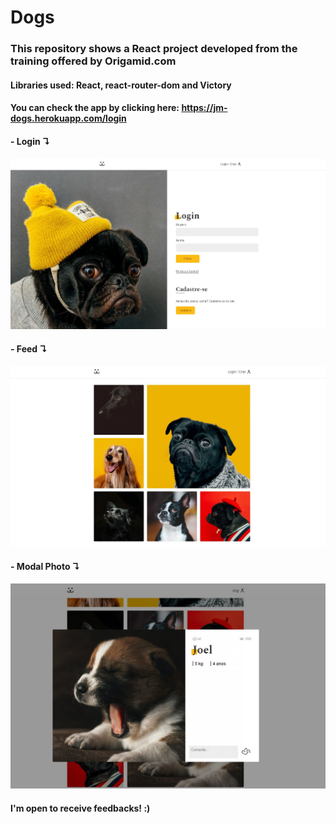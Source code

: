 # Dogs
### This repository shows a React project developed from the training offered by Origamid.com
#### Libraries used: React, react-router-dom and Victory

#### You can check the app by clicking here: https://jm-dogs.herokuapp.com/login

 #### - Login ↴
![Login](src/Assets/capture-login.JPG 'Login')

 #### - Feed ↴
![Feed](src/Assets/capture-feed.JPG 'Feed')

 #### - Modal Photo ↴
![Modal](src/Assets/capture-modal-photo.JPG 'Modal')

#### I'm open to receive feedbacks! :)





